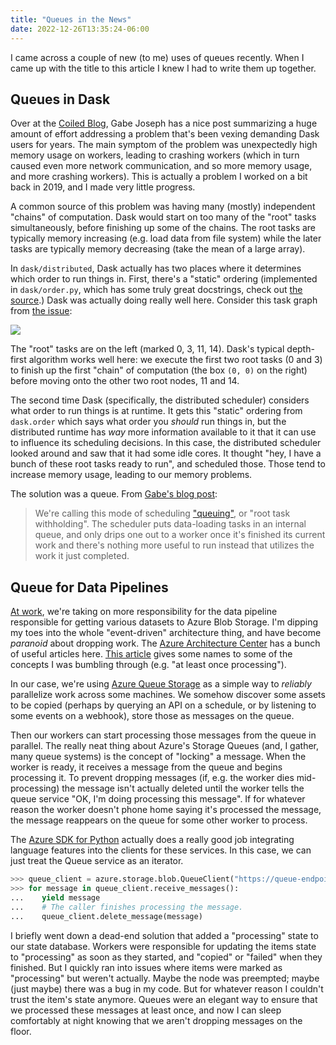 ```yaml
---
title: "Queues in the News"
date: 2022-12-26T13:35:24-06:00
---
```


I came across a couple of new (to me) uses of queues recently. When I came up with the title to this article I knew I had to write them up together.

## Queues in Dask

Over at the [Coiled Blog](https://www.coiled.io/blog/reducing-dask-memory-usage), Gabe Joseph has a nice post summarizing a huge amount of effort addressing a problem that's been vexing demanding Dask users for years. The main symptom of the problem was unexpectedly high memory usage on workers, leading to crashing workers (which in turn caused even more network communication, and so more memory usage, and more crashing workers). This is actually a problem I worked on a bit back in 2019, and I made very little progress.

A common source of this problem was having many (mostly) independent "chains" of computation. Dask would start on too many of the "root" tasks simultaneously, before finishing up some of the chains. The root tasks are typically memory increasing (e.g. load data from file system) while the later tasks are typically memory decreasing (take the mean of a large array).

In `dask/distributed`, Dask actually has two places where it determines which order to run things in. First, there's a "static" ordering (implemented in `dask/order.py`, which has some truly great docstrings, check out [the source](https://github.com/dask/dask/blob/main/dask/order.py).) Dask was actually doing really well here. Consider this task graph from [the issue](https://github.com/dask/distributed/issues/2602#issuecomment-496634172):

![](https://user-images.githubusercontent.com/1312546/58502338-f2599c00-814b-11e9-989a-5bfd2c3785a8.png)

The "root" tasks are on the left (marked 0, 3, 11, 14). Dask's typical depth-first algorithm works well here: we execute the first two root tasks (0 and 3) to finish up the first "chain" of computation (the box `(0, 0)` on the right) before moving onto the other two root nodes, 11 and 14.

The second time Dask (specifically, the distributed scheduler) considers what order to run things is at runtime. It gets this "static" ordering from `dask.order` which says what order you *should* run things in, but the distributed runtime has *way* more information available to it that it can use to influence its scheduling decisions. In this case, the distributed scheduler looked around and saw that it had some idle cores. It thought "hey, I have a bunch of these root tasks ready to run", and scheduled those. Those tend to increase memory usage, leading to our memory problems.

The solution was a queue. From [Gabe's blog post](https://www.coiled.io/blog/reducing-dask-memory-usage):

> We're calling this mode of scheduling ["queuing"](https://distributed.dask.org/en/stable/scheduling-policies.html#queuing), or "root task withholding". The scheduler puts data-loading tasks in an internal queue, and only drips one out to a worker once it's finished its current work and there's nothing more useful to run instead that utilizes the work it just completed.

## Queue for Data Pipelines

[At work](http://planetarycomputer.microsoft.com/), we're taking on more responsibility for the data pipeline responsible for getting various datasets to Azure Blob Storage. I'm dipping my toes into the whole "event-driven" architecture thing, and have become *paranoid* about dropping work. The [Azure Architecture Center](https://learn.microsoft.com/en-us/azure/architecture/) has a bunch of useful articles here. [This article](https://learn.microsoft.com/en-us/azure/architecture/patterns/competing-consumers) gives some names to some of the concepts I was bumbling through (e.g. "at least once processing").

In our case, we're using [Azure Queue Storage](https://learn.microsoft.com/en-us/azure/storage/queues/storage-queues-introduction) as a simple way to *reliably* parallelize work across some machines. We somehow discover some assets to be copied (perhaps by querying an API on a schedule, or by listening to some events on a webhook), store those as messages on the queue.

Then our workers can start processing those messages from the queue in parallel. The really neat thing about Azure's Storage Queues (and, I gather, many queue systems) is the concept of "locking" a message. When the worker is ready, it receives a message from the queue and begins processing it. To prevent dropping messages (if, e.g. the worker dies mid-processing) the message isn't actually deleted until the worker tells the queue service "OK, I'm doing processing this message". If for whatever reason the worker doesn't phone home saying it's processed the message, the message reappears on the queue for some other worker to process.

The [Azure SDK for Python](https://learn.microsoft.com/en-us/azure/developer/python/sdk/azure-sdk-overview) actually does a really good job integrating language features into the clients for these services. In this case, we can just treat the Queue service as an iterator.


```python
>>> queue_client = azure.storage.blob.QueueClient("https://queue-endpoint.queue.core.windows.net/queue-name")
>>> for message in queue_client.receive_messages():
...    yield message
...    # The caller finishes processing the message.
...    queue_client.delete_message(message)
```

I briefly went down a dead-end solution that added a "processing" state to our state database. Workers were responsible for updating the items state to "processing" as soon as they started, and "copied" or "failed" when they finished. But I quickly ran into issues where items were marked as "processing" but weren't actually. Maybe the node was preempted; maybe (just maybe) there was a bug in my code. But for whatever reason I couldn't trust the item's state anymore. Queues were an elegant way to ensure that we processed these messages at least once, and now I can sleep comfortably at night knowing that we aren't dropping messages on the floor.
